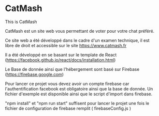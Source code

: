 # CatMash
This is CatMash

CatMash est un site web vous permettant de voter pour votre chat préféré.

Ce site web a été développé dans le cadre d'un examen technique, il est libre de droit et accessible sur le site https://www.catmash.fr

Il a été développé en se basant sur le template de React (https://facebook.github.io/react/docs/installation.html)

Le Base de donnée ainsi que l'hébergement sont basé sur Firebase (https://firebase.google.com)

Pour lancer ce projet vous devez avoir un compte firebase car l'authentification facebook est obligatoire ainsi que la base de donnée.
Un fichier d'exemple est disponible ainsi que le script d'import dans firebase.

"npm install" et "npm run start" suffisent pour lancer le projet une fois le fichier de configuration de firebase remplit ( firebaseConfig.js )
